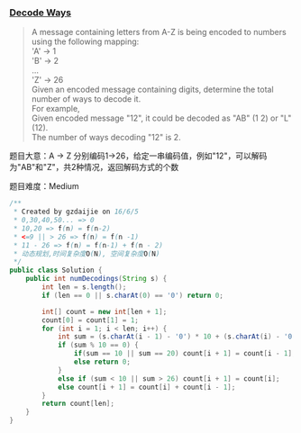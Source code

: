 ### [Decode Ways](https://leetcode.com/problems/decode-ways/)

> A message containing letters from A-Z is being encoded to numbers using the following mapping: <br/>
> 'A' -> 1<br/>
> 'B' -> 2<br/>
> ...<br/>
> 'Z' -> 26<br/>
> Given an encoded message containing digits, determine the total number of ways to decode it.<br/>
> For example,<br/>
> Given encoded message "12", it could be decoded as "AB" (1 2) or "L" (12).<br/>
> The number of ways decoding "12" is 2.

题目大意：A -> Z 分别编码1->26，给定一串编码值，例如"12"，可以解码为"AB"和"Z"，共2种情况，返回解码方式的个数

题目难度：Medium

```java
/**
 * Created by gzdaijie on 16/6/5
 * 0,30,40,50... => 0
 * 10,20 => f(n) = f(n-2)
 * <=9 || > 26 => f(n) = f(n -1)
 * 11 - 26 => f(n) = f(n-1) + f(n - 2)
 * 动态规划,时间复杂度O(N), 空间复杂度O(N)
 */
public class Solution {
    public int numDecodings(String s) {
        int len = s.length();
        if (len == 0 || s.charAt(0) == '0') return 0;

        int[] count = new int[len + 1];
        count[0] = count[1] = 1;
        for (int i = 1; i < len; i++) {
            int sum = (s.charAt(i - 1) - '0') * 10 + (s.charAt(i) - '0');
            if (sum % 10 == 0) {
                if(sum == 10 || sum == 20) count[i + 1] = count[i - 1];
                else return 0;
            }
            else if (sum < 10 || sum > 26) count[i + 1] = count[i];
            else count[i + 1] = count[i] + count[i - 1];
        }
        return count[len];
    }
}
```